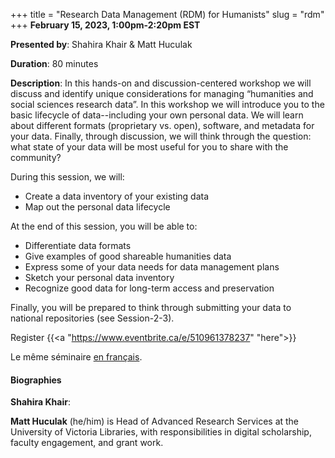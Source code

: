 +++
title = "Research Data Management (RDM) for Humanists"
slug = "rdm"
+++
**February 15, 2023, 1:00pm-2:20pm EST**

**Presented by**: Shahira Khair & Matt Huculak

**Duration**: 80 minutes

**Description**: In this hands-on and discussion-centered workshop we will discuss and identify unique
considerations for managing “humanities and social sciences research data”. In this workshop we will introduce
you to the basic lifecycle of data--including your own personal data. We will learn about different formats
(proprietary vs. open), software, and metadata for your data. Finally, through discussion, we will think
through the question: what state of your data will be most useful for you to share with the community?

During this session, we will:
- Create a data inventory of your existing data
- Map out the personal data lifecycle

At the end of this session, you will be able to:
- Differentiate data formats
- Give examples of good shareable humanities data
- Express some of your data needs for data management plans
- Sketch your personal data inventory
- Recognize good data for long-term access and preservation

Finally, you will be prepared to think through submitting your data to national repositories (see Session-2-3).

Register {{<a "https://www.eventbrite.ca/e/510961378237" "here">}}

Le même séminaire [en français](/rdmfr).

#### Biographies

**Shahira Khair**:

**Matt Huculak** (he/him) is Head of Advanced Research Services at the University of Victoria
Libraries, with responsibilities in digital scholarship, faculty engagement, and grant work.

<!-- {{< vimeo 690948795 >}} -->
<!-- <br> -->

<!-- - [Watch this session on Vimeo](https://vimeo.com/690948795) -->
